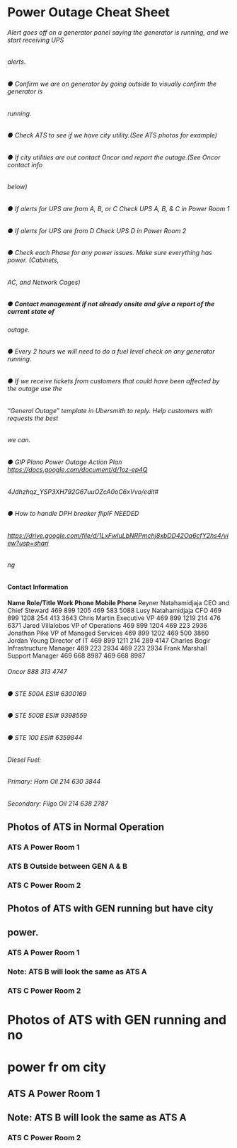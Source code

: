# Power Outage Cheat Sheet 

###### Alert goes off on a generator panel saying the generator is running, and we start receiving UPS 

###### alerts. 

###### ● Confirm we are on generator by going outside to visually confirm the generator is 

###### running. 

###### ● Check ATS to see if we have city utility.(See ATS photos for example) 

###### ● If city utilities are out contact Oncor and report the outage.(See Oncor contact info 

###### below) 

###### ● If alerts for UPS are from A, B, or C Check UPS A, B, & C in Power Room 1 

###### ● If alerts for UPS are from D Check UPS D in Power Room 2 

###### ● Check each Phase for any power issues. Make sure everything has power. (Cabinets, 

###### AC, and Network Cages) 

##### ● Contact management if not already onsite and give a report of the current state of 

###### outage. 

###### ● Every 2 hours we will need to do a fuel level check on any generator running. 

###### ● If we receive tickets from customers that could have been affected by the outage use the 

###### “General Outage” template in Ubersmith to reply. Help customers with requests the best 

###### we can. 

###### ● GIP Plano Power Outage Action Plan https://docs.google.com/document/d/1oz-ep4Q

###### 4Jdhzhqz_YSP3XH792G67uuOZcA0oC6xVvo/edit# 

###### ● How to handle DPH breaker flip*IF NEEDED* 

###### https://drive.google.com/file/d/1LxFwIuLbNRPmchj8xbDD42Oa6cfY2hs4/view?usp=shari 

###### ng 

#### Contact Information 

**Name Role/Title Work Phone Mobile Phone** Reyner Natahamidjaja CEO and Chief Steward 469 899 1205 469 583 5088 Lusy Natahamidjaja CFO 469 899 1208 254 413 3643 Chris Martin Executive VP 469 899 1219 214 476 6371 Jared Villalobos VP of Operations 469 899 1204 469 223 2936 Jonathan Pike VP of Managed Services 469 899 1202 469 500 3860 Jordan Young Director of IT 469 899 1211 214 289 4147 Charles Bogir Infrastructure Manager 469 223 2934 469 223 2934 Frank Marshall Support Manager 469 668 8987 469 668 8987 

###### Oncor 888 313 4747 

###### ● STE 500A ESI# 6300169 

###### ● STE 500B ESI# 9398559 

###### ● STE 100 ESI# 6359844 

###### Diesel Fuel: 

###### Primary: Horn Oil 214 630 3844 


###### Secondary: Filgo Oil 214 638 2787 

## Photos of ATS in Normal Operation 

### ATS A Power Room 1 


### ATS B Outside between GEN A & B 

### ATS C Power Room 2 


## Photos of ATS with GEN running but have city 

## power. 

### ATS A Power Room 1 

### Note: ATS B will look the same as ATS A 

### ATS C Power Room 2 


# Photos of ATS with GEN running and no 

# power fr om city 

## ATS A Power Room 1 

## Note: ATS B will look the same as ATS A 



### ATS C Power Room 2 




